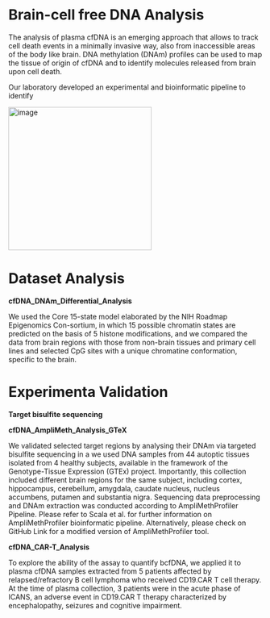 # Brain-cell free DNA Analysis
The analysis of plasma cfDNA is an emerging approach that allows to track cell death events in a minimally invasive way, also from inaccessible areas of the body like brain. DNA methylation (DNAm) profiles can be used to map the tissue of origin of cfDNA and to identify molecules released from brain upon cell death. 


Our laboratory developed an experimental and bioinformatic pipeline to identify 

<img width="284" alt="image" src="https://github.com/user-attachments/assets/ffc7d786-98fe-4ef2-92fc-a8f0d5f133fd">

# Dataset Analysis

**cfDNA_DNAm_Differential_Analysis**

We used the Core 15-state model elaborated by the NIH Roadmap Epigenomics Con-sortium, in which 15 possible chromatin states are predicted on the basis of 5 histone modifications, and we compared the data from brain regions with those from non-brain tissues and primary cell lines and selected CpG sites with a unique chromatine conformation, specific to the brain.

# Experimenta Validation

**Target bisulfite sequencing**

**cfDNA_AmpliMeth_Analysis_GTeX**

We validated selected target regions by analysing their DNAm via targeted bisulfite sequencing in a we used DNA samples from 44 autoptic tissues isolated from 4 healthy subjects, available in the framework of the Genotype-Tissue Expression (GTEx) project. Importantly, this collection included different brain regions for the same subject, including cortex, hippocampus, cerebellum, amygdala, caudate nucleus, nucleus accumbens, putamen and substantia nigra. Sequencing data preprocessing and DNAm extraction was conducted according to AmpliMethProfiler Pipeline. Please refer to Scala et al. for further information on AmpliMethProfiler bioinformatic pipeline. Alternatively, please check on GitHub Link for a modified version of AmpliMethProfiler tool.

**cfDNA_CAR-T_Analysis**

To explore the ability of the assay to quantify bcfDNA, we applied it to plasma cfDNA samples extracted from 5 patients affected by relapsed/refractory B cell lymphoma who received CD19.CAR T cell therapy. At the time of plasma collection, 3 patients were in the acute phase of ICANS, an adverse event in CD19.CAR T therapy characterized by encephalopathy, seizures and cognitive impairment.

